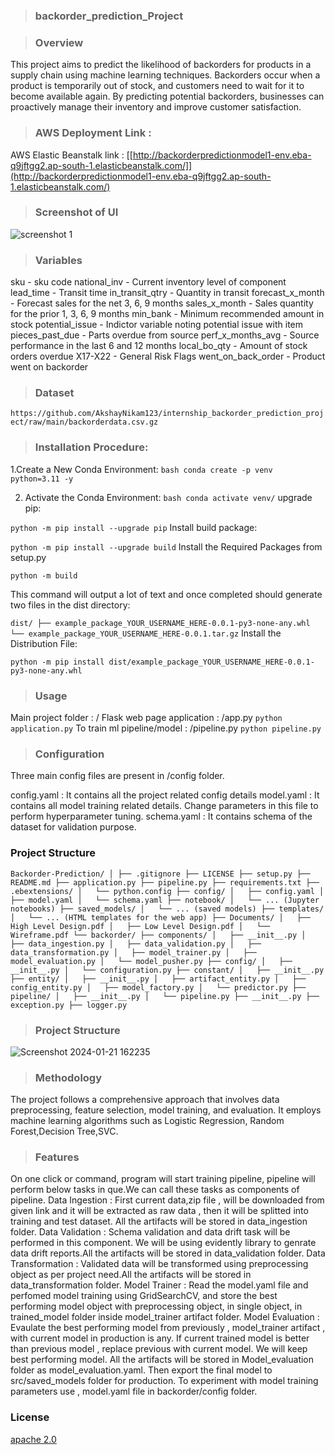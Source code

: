 

> ### **backorder_prediction_Project**



> ### **Overview**

This project aims to predict the likelihood of backorders for products in a supply chain using machine learning techniques. Backorders occur when a product is temporarily out of stock, and customers need to wait for it to become available again. By predicting potential backorders, businesses can proactively manage their inventory and improve customer satisfaction.


> ### **AWS Deployment Link** :

AWS Elastic Beanstalk link : [[http://backorderpredictionmodel1-env.eba-q9jftgg2.ap-south-1.elasticbeanstalk.com/]](http://backorderpredictionmodel1-env.eba-q9jftgg2.ap-south-1.elasticbeanstalk.com/)

> ### **Screenshot of UI**

![screenshot 1](https://github.com/bhanudasthorbole/ineuron_backorder_pridication_project/assets/142081564/1dfb1a9b-2212-448d-98b9-eef3558fae97)

> 


> ### **Variables**

sku - sku code
national_inv - Current inventory level of component
lead_time - Transit time
in_transit_qtry - Quantity in transit
forecast_x_month - Forecast sales for the net 3, 6, 9 months
sales_x_month - Sales quantity for the prior 1, 3, 6, 9 months
min_bank - Minimum recommended amount in stock
potential_issue - Indictor variable noting potential issue with item
pieces_past_due - Parts overdue from source
perf_x_months_avg - Source performance in the last 6 and 12 months
local_bo_qty - Amount of stock orders overdue
X17-X22 - General Risk Flags
went_on_back_order - Product went on backorder

> ### **Dataset**

`https://github.com/AkshayNikam123/internship_backorder_prediction_project/raw/main/backorderdata.csv.gz`



> ### Installation Procedure:

1.Create a New Conda Environment:
   `bash
   conda create -p venv python=3.11 -y`

2. Activate the Conda Environment:
   `bash
   conda activate venv/`
upgrade pip:

`python -m pip install --upgrade pip`
Install build package:

`python -m pip install --upgrade build`
Install the Required Packages from setup.py

`python -m build`


This command will output a lot of text and once completed should generate two files in the dist directory:

`dist/
├── example_package_YOUR_USERNAME_HERE-0.0.1-py3-none-any.whl
└── example_package_YOUR_USERNAME_HERE-0.0.1.tar.gz`
Install the Distribution File:

`python -m pip install dist/example_package_YOUR_USERNAME_HERE-0.0.1-py3-none-any.whl`


> ### **Usage**

Main project folder : /
Flask web page application : /app.py
`python application.py`
To train ml pipeline/model : /pipeline.py
`python pipeline.py`

 


> ### **Configuration**



Three main config files are present in /config folder.

config.yaml : It contains all the project related config details
model.yaml : It contains all model training related details. Change parameters in this file to perform hyperparameter tuning.
schema.yaml : It contains schema of the dataset for validation purpose.

> 
### **Project Structure**

`Backorder-Prediction/
│
├── .gitignore
├── LICENSE
├── setup.py
├── README.md
├── application.py
├── pipeline.py
├── requirements.txt
├── .ebextensions/
│   └── python.config
├── config/
│   ├── config.yaml
│   ├── model.yaml
│   └── schema.yaml
├── notebook/
│   └── ... (Jupyter notebooks)
├── saved_models/
│   └── ... (saved models)
├── templates/
│   └── ... (HTML templates for the web app)
├── Documents/
│   ├── High Level Design.pdf
│   ├── Low Level Design.pdf
│   └── Wireframe.pdf
└── backorder/
    ├── components/
    │   ├── __init__.py
    │   ├── data_ingestion.py
    │   ├── data_validation.py
    │   ├── data_transformation.py
    │   ├── model_trainer.py
    │   ├── model_evaluation.py
    │   └── model_pusher.py
    ├── config/
    │   ├── __init__.py
    │   └── configuration.py
    ├── constant/
    │   ├── __init__.py
    ├── entity/
    │   ├── __init__.py
    │   ├── artifact_entity.py
    │   ├── config_entity.py
    │   ├── model_factory.py
    │   └── predictor.py
    ├── pipeline/
    │   ├── __init__.py
    │   └── pipeline.py
    ├── __init__.py
    ├── exception.py
    ├── logger.py`

> ### **Project Structure**

![Screenshot 2024-01-21 162235](https://github.com/bhanudasthorbole/ineuron_backorder_pridication_project/assets/142081564/72a8e2d1-83da-4a06-b69b-1639df1c7a70)


> ### **Methodology**

The project follows a comprehensive approach that involves data preprocessing, feature selection, model training, and evaluation. It employs machine learning algorithms such as Logistic Regression, Random Forest,Decision Tree,SVC.

> ### **Features**

On one click or command, program will start training pipeline, pipeline will perform below tasks in que.We can call these tasks as components of pipeline.
Data Ingestion : First current data,zip file , will be downloaded from given link and it will be extracted as raw data , then it will be splitted into training and test dataset. All the artifacts will be stored in data_ingestion folder.
Data Validation : Schema validation and data drift task will be performed in this component. We will be using evidently library to genrate data drift reports.All the artifacts will be stored in data_validation folder.
Data Transformation : Validated data will be transformed using preprocessing object as per project need.All the artifacts will be stored in data_transformation folder.
Model Trainer : Read the model.yaml file and perfomed model training using GridSearchCV, and store the best performing model object with preprocessing object, in single object, in trained_model folder inside model_trainer artifact folder.
Model Evaluation : Evaulate the best performing model from previously , model_trainer artifact , with current model in production is any. If current trained model is better than previous model , replace previous with current model. We will keep best performing model. All the artifacts will be stored in Model_evaluation folder as model_evaluation.yaml. Then export the final model to src/saved_models folder for production.
To experiment with model training parameters use , model.yaml file in backorder/config folder.

 ### **License**
[apache 2.0](https://choosealicense.com/licenses/apache-2.0/)
